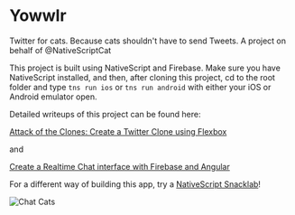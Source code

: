 # Yowwlr

Twitter for cats. Because cats shouldn't have to send Tweets. A project on behalf of @NativeScriptCat

This project is built using NativeScript and Firebase. Make sure you have NativeScript installed, and then, after cloning this project, cd to the root folder and type `tns run ios` or `tns run android` with either your iOS or Android emulator open.

Detailed writeups of this project can be found here:

[Attack of the Clones: Create a Twitter Clone using Flexbox](https://www.nativescript.org/blog/create-a-twitter-clone-using-flexbox)

and

[Create a Realtime Chat interface with Firebase and Angular](https://www.nativescript.org/blog/create-a-realtime-chat-interface-with-firebase-and-angular)

For a different way of building this app, try a [NativeScript Snacklab](http://www.nativescriptsnacks.com/snacklabs.html)!

![Chat Cats](chat-cats.gif)






